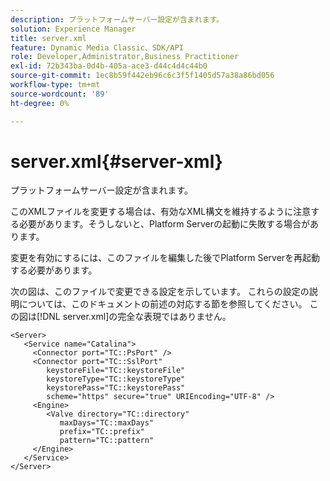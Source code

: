 ```yaml
---
description: プラットフォームサーバー設定が含まれます。
solution: Experience Manager
title: server.xml
feature: Dynamic Media Classic、SDK/API
role: Developer,Administrator,Business Practitioner
exl-id: 72b343ba-0d4b-405a-ace3-d44c4d4c44b0
source-git-commit: 1ec8b59f442eb96c6c3f5f1405d57a38a86bd056
workflow-type: tm+mt
source-wordcount: '89'
ht-degree: 0%

---
```


# server.xml{#server-xml}

プラットフォームサーバー設定が含まれます。

このXMLファイルを変更する場合は、有効なXML構文を維持するように注意する必要があります。そうしないと、Platform Serverの起動に失敗する場合があります。

変更を有効にするには、このファイルを編集した後でPlatform Serverを再起動する必要があります。

次の図は、このファイルで変更できる設定を示しています。 これらの設定の説明については、このドキュメントの前述の対応する節を参照してください。 この図は[!DNL server.xml]の完全な表現ではありません。

```
<Server>
   <Service name="Catalina">
     <Connector port="TC::PsPort" />
     <Connector port="TC::SslPort"
        keystoreFile="TC::keystoreFile"
        keystoreType="TC::keystoreType"
        keystorePass="TC::keystorePass" 
        scheme="https" secure="true" URIEncoding="UTF-8" />
     <Engine>
        <Valve directory="TC::directory" 
           maxDays="TC::maxDays" 
           prefix="TC::prefix" 
           pattern="TC::pattern" 
     </Engine>  
   </Service>
</Server>
```
